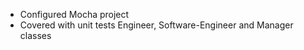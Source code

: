 - Configured Mocha project
- Covered with unit tests Engineer, Software-Engineer and Manager classes
